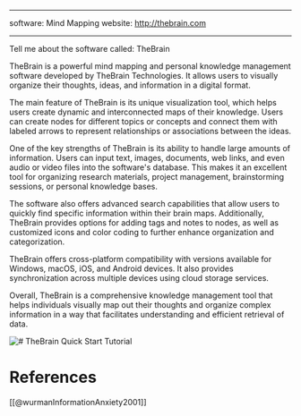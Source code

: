 ---
software: Mind Mapping
website: http://thebrain.com
___

Tell me about the software called: TheBrain

TheBrain is a powerful mind mapping and personal knowledge management software developed by TheBrain Technologies. It allows users to visually organize their thoughts, ideas, and information in a digital format. 

The main feature of TheBrain is its unique visualization tool, which helps users create dynamic and interconnected maps of their knowledge. Users can create nodes for different topics or concepts and connect them with labeled arrows to represent relationships or associations between the ideas.

One of the key strengths of TheBrain is its ability to handle large amounts of information. Users can input text, images, documents, web links, and even audio or video files into the software's database. This makes it an excellent tool for organizing research materials, project management, brainstorming sessions, or personal knowledge bases.

The software also offers advanced search capabilities that allow users to quickly find specific information within their brain maps. Additionally, TheBrain provides options for adding tags and notes to nodes, as well as customized icons and color coding to further enhance organization and categorization.

TheBrain offers cross-platform compatibility with versions available for Windows, macOS, iOS, and Android devices. It also provides synchronization across multiple devices using cloud storage services.

Overall, TheBrain is a comprehensive knowledge management tool that helps individuals visually map out their thoughts and organize complex information in a way that facilitates understanding and efficient retrieval of data.

![# TheBrain Quick Start Tutorial](https://www.youtube.com/watch?v=krABngwnuX0)

# References

[[@wurmanInformationAnxiety2001]]